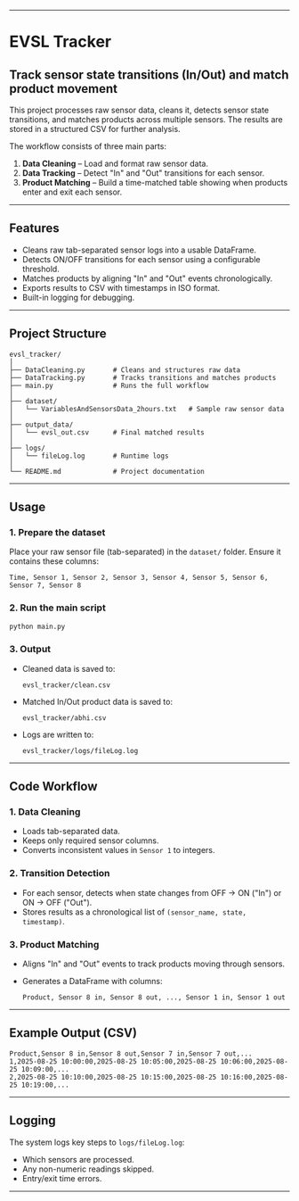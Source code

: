 

---

# EVSL Tracker

Track sensor state transitions (In/Out) and match product movement
--------------------------------------------------------------------------------------

This project processes raw sensor data, cleans it, detects sensor state transitions, and matches products across multiple sensors. The results are stored in a structured CSV for further analysis.

The workflow consists of three main parts:

1. **Data Cleaning** – Load and format raw sensor data.
2. **Data Tracking** – Detect "In" and "Out" transitions for each sensor.
3. **Product Matching** – Build a time-matched table showing when products enter and exit each sensor.

---

## **Features**

* Cleans raw tab-separated sensor logs into a usable DataFrame.
* Detects ON/OFF transitions for each sensor using a configurable threshold.
* Matches products by aligning "In" and "Out" events chronologically.
* Exports results to CSV with timestamps in ISO format.
* Built-in logging for debugging.

---

## **Project Structure**

```
evsl_tracker/
│
├── DataCleaning.py       # Cleans and structures raw data
├── DataTracking.py       # Tracks transitions and matches products
├── main.py               # Runs the full workflow
│
├── dataset/
│   └── VariablesAndSensorsData_2hours.txt   # Sample raw sensor data
│
├── output_data/
│   └── evsl_out.csv      # Final matched results
│
├── logs/
│   └── fileLog.log       # Runtime logs
│
└── README.md             # Project documentation
```

---

## **Usage**

### **1. Prepare the dataset**

Place your raw sensor file (tab-separated) in the `dataset/` folder. Ensure it contains these columns:

```
Time, Sensor 1, Sensor 2, Sensor 3, Sensor 4, Sensor 5, Sensor 6, Sensor 7, Sensor 8
```

### **2. Run the main script**

```bash
python main.py
```

### **3. Output**

* Cleaned data is saved to:

  ```
  evsl_tracker/clean.csv
  ```
* Matched In/Out product data is saved to:

  ```
  evsl_tracker/abhi.csv
  ```
* Logs are written to:

  ```
  evsl_tracker/logs/fileLog.log
  ```

---

## **Code Workflow**

### **1. Data Cleaning**

* Loads tab-separated data.
* Keeps only required sensor columns.
* Converts inconsistent values in `Sensor 1` to integers.

### **2. Transition Detection**

* For each sensor, detects when state changes from OFF → ON ("In") or ON → OFF ("Out").
* Stores results as a chronological list of `(sensor_name, state, timestamp)`.

### **3. Product Matching**

* Aligns "In" and "Out" events to track products moving through sensors.
* Generates a DataFrame with columns:

  ```
  Product, Sensor 8 in, Sensor 8 out, ..., Sensor 1 in, Sensor 1 out
  ```

---

## **Example Output (CSV)**

```csv
Product,Sensor 8 in,Sensor 8 out,Sensor 7 in,Sensor 7 out,...
1,2025-08-25 10:00:00,2025-08-25 10:05:00,2025-08-25 10:06:00,2025-08-25 10:09:00,...
2,2025-08-25 10:10:00,2025-08-25 10:15:00,2025-08-25 10:16:00,2025-08-25 10:19:00,...
```

---

## **Logging**

The system logs key steps to `logs/fileLog.log`:

* Which sensors are processed.
* Any non-numeric readings skipped.
* Entry/exit time errors.



---


